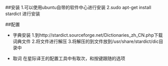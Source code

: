 ##安装
1.可以使用ubuntu自带的软件中心进行安装
2.sudo apt-get install  stardict 进行安装

##配置

* 字典安装
  1.到http://stardict.sourceforge.net/Dictionaries_zh_CN.php下载词典文件
  2.将文件进行解压
  3.将解压的到文件放到/usr/share/stardict/dic目录中
  
* 取词
  在星际译王的配置工具中有取次，和按键跟随的选项
